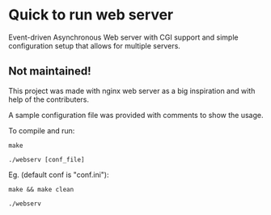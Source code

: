 # Quick to run web server
Event-driven Asynchronous Web server with CGI support and simple configuration setup that allows for multiple servers. 

## Not maintained!

This project was made with nginx web server as a big inspiration and with help of the contributers.

A sample configuration file was provided with comments to show the usage.

To compile and run:

`make`

`./webserv [conf_file]`


Eg. (default conf is "conf.ini"):

`make && make clean`

`./webserv`
